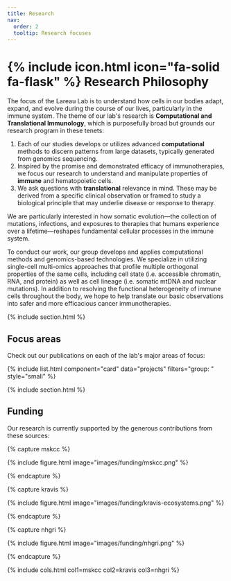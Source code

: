 ```yaml
---
title: Research
nav:
  order: 2
  tooltip: Research focuses
---
```


# {% include icon.html icon="fa-solid fa-flask" %} Research Philosophy

The focus of the Lareau Lab is to understand how cells in our bodies adapt, expand, and
evolve during the course of our lives, particularly in the immune system.
The theme of our lab's research is **Computational and Translational Immunology**,
which is purposefully broad but grounds our research program in these tenets:
1. Each of our studies develops or utilizes advanced <b>computational</b> methods to discern patterns from large datasets, typically generated from genomics sequencing.
2. Inspired by the promise and demonstrated efficacy of immunotherapies, we focus our research to understand and manipulate properties of <b>immune</b> and hematopoietic cells.
3. We ask questions with <b>translational</b> relevance in mind. These may be derived from a specific clinical observation or framed to study a biological principle that may underlie disease or response to therapy.

We are particularly interested in how somatic evolution—the collection of mutations,
infections, and exposures to therapies that humans experience over a lifetime—reshapes fundamental cellular processes in the immune system. 

To conduct our work, our group develops and applies computational methods
and genomics-based technologies. 
We specialize in utilizing single-cell multi-omics approaches that profile multiple
orthogonal properties of the same cells, including cell state (i.e. accessible chromatin, RNA, and protein) as well as cell lineage (i.e. somatic mtDNA and nuclear mutations).
In addition to resolving the functional heterogeneity of immune cells throughout the body,
we hope to help translate our basic observations into safer and more efficacious cancer immunotherapies. 


{% include section.html %}

## Focus areas

Check out our publications on each of the lab's major areas of focus:

{% include list.html component="card" data="projects" filters="group: " style="small" %}


{% include section.html %}

## Funding

Our research is currently supported by the generous contributions from these sources:

{% capture mskcc %}

{%
  include figure.html
  image="images/funding/mskcc.png"
%}

{% endcapture %}

{% capture kravis %}

{%
  include figure.html
  image="images/funding/kravis-ecosystems.png"
%}

{% endcapture %}

{% capture nhgri %}

{%
  include figure.html
  image="images/funding/nhgri.png"
%}

{% endcapture %}

{% include cols.html col1=mskcc col2=kravis col3=nhgri %}


